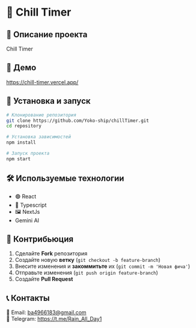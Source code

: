 # 🌟 Chill Timer

&#x20; &#x20;

## 🚀 Описание проекта

Chill Timer 

## 🎥 Демо

https://chill-timer.vercel.app/



## 🔧 Установка и запуск

```bash
# Клонирование репозитория
git clone https://github.com/Yoko-ship/chillTimer.git
cd repository

# Установка зависимостей
npm install

# Запуск проекта
npm start
```



## 🛠 Используемые технологии

- 🟢 React
- 🎨 Typescript
- 🖼️ NextJs
- Gemini AI

## 🤝 Контрибьюция

1. Сделайте **Fork** репозитория
2. Создайте новую **ветку** (`git checkout -b feature-branch`)
3. Внесите изменения и **закоммитьте** их (`git commit -m 'Новая фича'`)
4. Отправьте изменения (`git push origin feature-branch`)
5. Создайте **Pull Request**


## 📞 Контакты

📧 Email: ba4966183@gmail.com\
💼 Telegram: https://t.me/Rain_All_Day1
